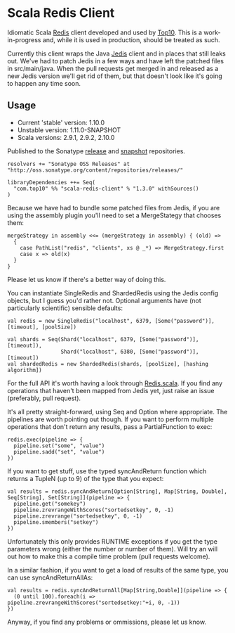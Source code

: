 Scala Redis Client
==================

Idiomatic Scala [Redis](http://redis.io) client developed and used by [Top10](http://top10.com). This is a work-in-progress and, while it is used in production, should be treated as such.

Currently this client wraps the Java [Jedis](https://github.com/xetorthio/jedis) client and in places that still leaks out. We've had to patch Jedis in a few ways and have left the patched files in src/main/java. When the pull requests get merged in and released as a new Jedis version we'll get rid of them, but that doesn't look like it's going to happen any time soon.

Usage
-----

* Current 'stable' version: 1.10.0
* Unstable version: 1.11.0-SNAPSHOT
* Scala versions: 2.9.1, 2.9.2, 2.10.0

Published to the Sonatype [release](https://oss.sonatype.org/content/repositories/releases/) and [snapshot](https://oss.sonatype.org/content/repositories/snapshots/) repositories.

    resolvers += "Sonatype OSS Releases" at "http://oss.sonatype.org/content/repositories/releases/"

    libraryDependencies ++= Seq(
      "com.top10" %% "scala-redis-client" % "1.3.0" withSources()
    )

Because we have had to bundle some patched files from Jedis, if you are using the assembly plugin you'll need to set a MergeStategy that chooses them:

    mergeStrategy in assembly <<= (mergeStrategy in assembly) { (old) =>
      {
        case PathList("redis", "clients", xs @ _*) => MergeStrategy.first
        case x => old(x)
      }
    }

Please let us know if there's a better way of doing this.

You can instantiate SingleRedis and ShardedRedis using the Jedis config objects, but I guess you'd rather not. Optional arguments have (not particularly scientific) sensible defaults:

    val redis = new SingleRedis("localhost", 6379, [Some("password")], [timeout], [poolSize])
    
    val shards = Seq(Shard("localhost", 6379, [Some("password")], [timeout]),
                     Shard("localhost", 6380, [Some("password")], [timeout])
    val shardedRedis = new ShardedRedis(shards, [poolSize], [hashing algorithm])

For the full API it's worth having a look through [Redis.scala](https://github.com/top10/scala-redis-client/blob/master/src/main/scala/com/top10/redis/Redis.scala). If you find any operations that haven't been mapped from Jedis yet, just raise an issue (preferably, pull request).

It's all pretty straight-forward, using Seq and Option where appropriate. The pipelines are worth pointing out though. If you want to perform multiple operations that don't return any results, pass a PartialFunction to exec:

    redis.exec(pipeline => {
      pipeline.set("some", "value")
      pipeline.sadd("set", "value")
    })

If you want to get stuff, use the typed syncAndReturn function which returns a TupleN (up to 9) of the type that you expect:

    val results = redis.syncAndReturn[Option[String], Map[String, Double], Seq[String], Set[String]](pipeline => {
      pipeline.get("somekey")
      pipeline.zrevrangeWithScores("sortedsetkey", 0, -1)
      pipeline.zrevrange("sortedsetkey", 0, -1)
      pipeline.smembers("setkey")
    })

Unfortunately this only provides RUNTIME exceptions if you get the type parameters wrong (either the number or number of them). Will try an will out how to make this a compile time problem (pull requests welcome).

In a similar fashion, if you want to get a load of results of the same type, you can use syncAndReturnAllAs:

    val results = redis.syncAndReturnAll[Map[String,Double]](pipeline => {
      (0 until 100).foreach(i => pipeline.zrevrangeWithScores("sortedsetkey:"+i, 0, -1))
    })

Anyway, if you find any problems or ommissions, please let us know.
